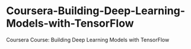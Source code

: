 # Coursera-Building-Deep-Learning-Models-with-TensorFlow
Coursera Course: Building Deep Learning Models with TensorFlow
